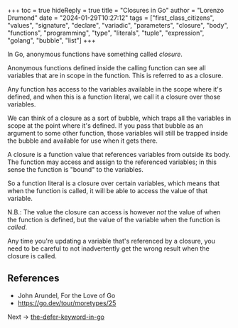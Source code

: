 +++
toc = true
hideReply = true
title = "Closures in Go"
author = "Lorenzo Drumond"
date = "2024-01-29T10:27:12"
tags = ["first_class_citizens",  "values",  "signature",  "declare",  "variadic",  "parameters",  "closure",  "body",  "functions",  "programming",  "type",  "literals",  "tuple",  "expression",  "golang",  "bubble",  "list"]
+++


In Go, anonymous functions have something called _closure_.

Anonymous functions defined inside the calling function can see all variables that are in scope in the function. This is referred to as a closure.

Any function has access to the variables available in the scope where it's defined, and when this is a function literal, we call it a closure over those variables.

We can think of a closure as a sort of bubble, which traps all the variables in scope at the point where it's defined. If you pass that bubble as an argument to some other function, those variables will still be trapped inside the bubble and available for use when it gets there.

A closure is a function value that references variables from outside its body. The function may access and assign to the referenced variables; in this sense the function is "bound" to the variables.

So a function literal is a closure over certain variables, which means that when the function is called, it will be able to access the value of that variable.

N.B.: The value the closure can access is however _not_ the value of when the function is defined, but the value of the variable when the function is _called_.

Any time you're updating a variable that's referenced by a closure, you need to be careful to not inadvertently get the wrong result when the closure is called.

## References
- John Arundel, For the Love of Go
- https://go.dev/tour/moretypes/25

Next -> [the-defer-keyword-in-go](/wiki/the-defer-keyword-in-go/)
